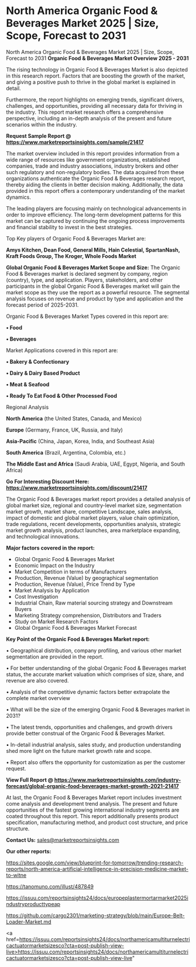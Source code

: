 # North America Organic Food & Beverages Market 2025 | Size, Scope, Forecast to 2031
 North America Organic Food & Beverages Market 2025 | Size, Scope, Forecast to 2031
<Strong> Organic Food & Beverages Market Overview 2025 - 2031</strong>

The rising technology in Organic Food & Beverages Market is also depicted in this research report. Factors that are boosting the growth of the market, and giving a positive push to thrive in the global market is explained in detail.

Furthermore, the report highlights on emerging trends, significant drivers, challenges, and opportunities, providing all necessary data for thriving in the industry. This report market research offers a comprehensive perspective, including an in-depth analysis of the present and future scenarios within the industry.

<strong>Request Sample Report @ <a href=https://www.marketreportsinsights.com/sample/21417>https://www.marketreportsinsights.com/sample/21417</a></strong>

The market overview included in this report provides information from a wide range of resources like government organizations, established companies, trade and industry associations, industry brokers and other such regulatory and non-regulatory bodies. The data acquired from these organizations authenticate the Organic Food & Beverages research report, thereby aiding the clients in better decision making. Additionally, the data provided in this report offers a contemporary understanding of the market dynamics.

The leading players are focusing mainly on technological advancements in order to improve efficiency. The long-term development patterns for this market can be captured by continuing the ongoing process improvements and financial stability to invest in the best strategies.

Top Key players of Organic Food & Beverages Market are:

<strong>Amys Kitchen, Dean Food, General Mills, Hain Celestial, SpartanNash, Kraft Foods Group, The Kroger, Whole Foods Market</strong>

<strong><b>Global Organic Food & Beverages Market Scope and Size:</b></strong>
The Organic Food & Beverages market is declared segment by company, region (country), type, and application. Players, stakeholders, and other participants in the global Organic Food & Beverages market will gain the market scope as they use the report as a powerful resource. The segmental analysis focuses on revenue and product by type and application and the forecast period of 2025-2031.

Organic Food & Beverages Market Types covered in this report are:

<strong>• Food

• Beverages</strong>

Market Applications covered in this report are:

<strong>• Bakery & Confectionary

• Dairy & Dairy Based Product

• Meat & Seafood

• Ready To Eat Food & Other Processed Food</strong> 

Regional Analysis

<strong>North America</strong> (the United States, Canada, and Mexico)

<strong>Europe</strong> (Germany, France, UK, Russia, and Italy)

<strong>Asia-Pacific</strong> (China, Japan, Korea, India, and Southeast Asia)

<strong>South America</strong> (Brazil, Argentina, Colombia, etc.)

<strong>The Middle East and Africa</strong> (Saudi Arabia, UAE, Egypt, Nigeria, and South Africa)

<strong>Go For Interesting Discount Here: <a href=https://www.marketreportsinsights.com/discount/21417>https://www.marketreportsinsights.com/discount/21417</a></strong>

The Organic Food & Beverages market report provides a detailed analysis of global market size, regional and country-level market size, segmentation market growth, market share, competitive Landscape, sales analysis, impact of domestic and global market players, value chain optimization, trade regulations, recent developments, opportunities analysis, strategic market growth analysis, product launches, area marketplace expanding, and technological innovations.

<strong><b>Major factors covered in the report:</b></strong>
<ul>
  <li>Global Organic Food & Beverages Market </li>
  <li>Economic Impact on the Industry</li>
  <li>Market Competition in terms of Manufacturers</li>
  <li>Production, Revenue (Value) by geographical segmentation</li>
  <li>Production, Revenue (Value), Price Trend by Type</li>
  <li>Market Analysis by Application</li>
  <li>Cost Investigation</li>
  <li>Industrial Chain, Raw material sourcing strategy and Downstream Buyers</li>
  <li>Marketing Strategy comprehension, Distributors and Traders</li>
  <li>Study on Market Research Factors</li>
  <li>Global Organic Food & Beverages Market Forecast</li>
</ul>

<strong><b>Key Point of the Organic Food & Beverages Market report:</b></strong>

• Geographical distribution, company profiling, and various other market segmentation are provided in the report.

• For better understanding of the global Organic Food & Beverages market status, the accurate market valuation which comprises of size, share, and revenue are also covered.

• Analysis of the competitive dynamic factors better extrapolate the complete market overview

• What will be the size of the emerging Organic Food & Beverages market in 2031?

• The latest trends, opportunities and challenges, and growth drivers provide better construal of the Organic Food & Beverages Market.

• In-detail industrial analysis, sales study, and production understanding shed more light on the future market growth rate and scope.

• Report also offers the opportunity for customization as per the customer request.

<strong><b>View Full Report @ <a href=https://www.marketreportsinsights.com/industry-forecast/global-organic-food-beverages-market-growth-2021-21417>https://www.marketreportsinsights.com/industry-forecast/global-organic-food-beverages-market-growth-2021-21417</a></b></strong>


At last, the Organic Food & Beverages Market report includes investment come analysis and development trend analysis. The present and future opportunities of the fastest growing international industry segments are coated throughout this report. This report additionally presents product specification, manufacturing method, and product cost structure, and price structure.

<strong>Contact Us:</strong>
sales@marketreportsinsights.com

<strong>Our other reports:</strong>

<a href=https://sites.google.com/view/blueprint-for-tomorrow/trending-research-reports/north-america-artificial-intelligence-in-precision-medicine-market-to-witne>https://sites.google.com/view/blueprint-for-tomorrow/trending-research-reports/north-america-artificial-intelligence-in-precision-medicine-market-to-witne</a>

<a href=https://tanomuno.com/illust/487849>https://tanomuno.com/illust/487849</a>

<a href=https://issuu.com/reportsinsights24/docs/europeplastermortarmarket2025industryproducttypeap>https://issuu.com/reportsinsights24/docs/europeplastermortarmarket2025industryproducttypeap</a>

<a href=https://github.com/cargo2301/marketing-strategy/blob/main/Europe-Belt-Loader-Market.md>https://github.com/cargo2301/marketing-strategy/blob/main/Europe-Belt-Loader-Market.md</a>

<a href=https://issuu.com/reportsinsights24/docs/northamericamultiturnelectricactuatormarketsizesco?cta=post-publish-view-live>https://issuu.com/reportsinsights24/docs/northamericamultiturnelectricactuatormarketsizesco?cta=post-publish-view-live</a>"
